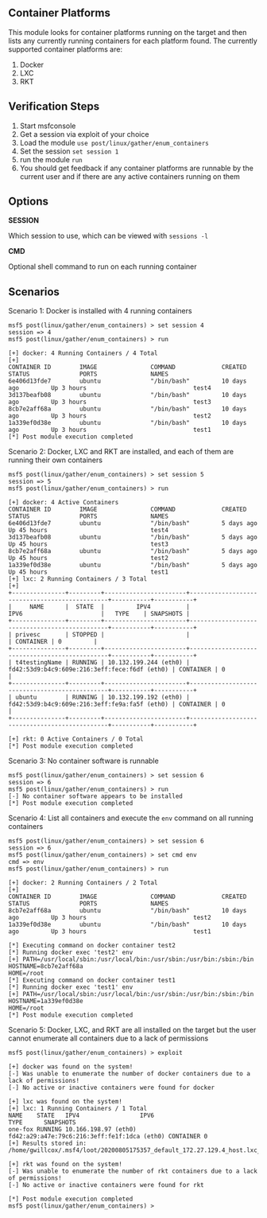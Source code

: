 ## Container Platforms

  This module looks for container platforms running on the target and then lists any currently running containers for each platform found. The currently supported container platforms are:
  
  1. Docker
  2. LXC
  3. RKT

## Verification Steps

  1. Start msfconsole
  2. Get a session via exploit of your choice
  3. Load the module `use post/linux/gather/enum_containers`
  4. Set the session `set session 1`
  5. run the module `run`
  6. You should get feedback if any container platforms are runnable by the current user and if there are any active containers running on them

## Options

  **SESSION**

  Which session to use, which can be viewed with `sessions -l`
 
  **CMD**

  Optional shell command to run on each running container

## Scenarios

Scenario 1: Docker is installed with 4 running containers
```
msf5 post(linux/gather/enum_containers) > set session 4
session => 4
msf5 post(linux/gather/enum_containers) > run

[+] docker: 4 Running Containers / 4 Total
[+] 
CONTAINER ID        IMAGE               COMMAND             CREATED             STATUS              PORTS               NAMES
6e406d13fde7        ubuntu              "/bin/bash"         10 days ago         Up 3 hours                              test4
3d137beafb08        ubuntu              "/bin/bash"         10 days ago         Up 3 hours                              test3
8cb7e2aff68a        ubuntu              "/bin/bash"         10 days ago         Up 3 hours                              test2
1a339ef0d38e        ubuntu              "/bin/bash"         10 days ago         Up 3 hours                              test1
[*] Post module execution completed
```

Scenario 2: Docker, LXC and RKT are installed, and each of them are running their own containers
```
msf5 post(linux/gather/enum_containers) > set session 5
session => 5
msf5 post(linux/gather/enum_containers) > run

[+] docker: 4 Active Containers
CONTAINER ID        IMAGE               COMMAND             CREATED             STATUS              PORTS               NAMES
6e406d13fde7        ubuntu              "/bin/bash"         5 days ago          Up 45 hours                             test4
3d137beafb08        ubuntu              "/bin/bash"         5 days ago          Up 45 hours                             test3
8cb7e2aff68a        ubuntu              "/bin/bash"         5 days ago          Up 45 hours                             test2
1a339ef0d38e        ubuntu              "/bin/bash"         5 days ago          Up 45 hours                             test1
[+] lxc: 2 Running Containers / 3 Total
[+] 
+---------------+---------+-----------------------+-----------------------------------------------+-----------+-----------+
|     NAME      |  STATE  |         IPV4          |                     IPV6                      |   TYPE    | SNAPSHOTS |
+---------------+---------+-----------------------+-----------------------------------------------+-----------+-----------+
| privesc       | STOPPED |                       |                                               | CONTAINER | 0         |
+---------------+---------+-----------------------+-----------------------------------------------+-----------+-----------+
| t4testingName | RUNNING | 10.132.199.244 (eth0) | fd42:53d9:b4c9:609e:216:3eff:fece:f6df (eth0) | CONTAINER | 0         |
+---------------+---------+-----------------------+-----------------------------------------------+-----------+-----------+
| ubuntu        | RUNNING | 10.132.199.192 (eth0) | fd42:53d9:b4c9:609e:216:3eff:fe9a:fa5f (eth0) | CONTAINER | 0         |
+---------------+---------+-----------------------+-----------------------------------------------+-----------+-----------+

[+] rkt: 0 Active Containers / 0 Total
[*] Post module execution completed
```

Scenario 3: No container software is runnable
```
msf5 post(linux/gather/enum_containers) > set session 6
session => 6
msf5 post(linux/gather/enum_containers) > run
[-] No container software appears to be installed
[*] Post module execution completed
```

Scenario 4: List all containers and execute the `env` command on all running containers
```
msf5 post(linux/gather/enum_containers) > set session 6
session => 6
msf5 post(linux/gather/enum_containers) > set cmd env
cmd => env
msf5 post(linux/gather/enum_containers) > run

[+] docker: 2 Running Containers / 2 Total
[+] 
CONTAINER ID        IMAGE               COMMAND             CREATED             STATUS              PORTS               NAMES
8cb7e2aff68a        ubuntu              "/bin/bash"         10 days ago         Up 3 hours                              test2
1a339ef0d38e        ubuntu              "/bin/bash"         10 days ago         Up 3 hours                              test1

[*] Executing command on docker container test2
[*] Running docker exec 'test2' env
[+] PATH=/usr/local/sbin:/usr/local/bin:/usr/sbin:/usr/bin:/sbin:/bin
HOSTNAME=8cb7e2aff68a
HOME=/root
[*] Executing command on docker container test1
[*] Running docker exec 'test1' env
[+] PATH=/usr/local/sbin:/usr/local/bin:/usr/sbin:/usr/bin:/sbin:/bin
HOSTNAME=1a339ef0d38e
HOME=/root
[*] Post module execution completed
```

Scenario 5: Docker, LXC, and RKT are all installed on the target but the user cannot enumerate all containers due to a lack of permissions
```
msf5 post(linux/gather/enum_containers) > exploit

[+] docker was found on the system!
[-] Was unable to enumerate the number of docker containers due to a lack of permissions!
[-] No active or inactive containers were found for docker

[+] lxc was found on the system!
[+] lxc: 1 Running Containers / 1 Total
NAME    STATE   IPV4                 IPV6                                         TYPE      SNAPSHOTS
one-fox RUNNING 10.166.198.97 (eth0) fd42:a29:a47e:79c6:216:3eff:fe1f:1dca (eth0) CONTAINER 0
[+] Results stored in: /home/gwillcox/.msf4/loot/20200805175357_default_172.27.129.4_host.lxc_contain_675096.txt

[+] rkt was found on the system!
[-] Was unable to enumerate the number of rkt containers due to a lack of permissions!
[-] No active or inactive containers were found for rkt

[*] Post module execution completed
msf5 post(linux/gather/enum_containers) >
```